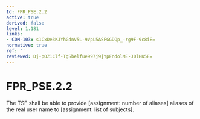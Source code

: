 ```yaml
---
Id: FPR_PSE.2.2
active: true
derived: false
level: 1.181
links:
- COM-103: s1CxDe3KJYhGdnV5L-9VpL5ASFGGDQp_-rg9F-9c8iE=
normative: true
ref: ''
reviewed: Dj-pOZ1Clf-TgSbelfue997j9jYpFndolME-J0lHK5E=
---
```


# FPR_PSE.2.2

The TSF shall be able to provide [assignment: number of aliases] aliases of the real user name to [assignment: list of subjects].